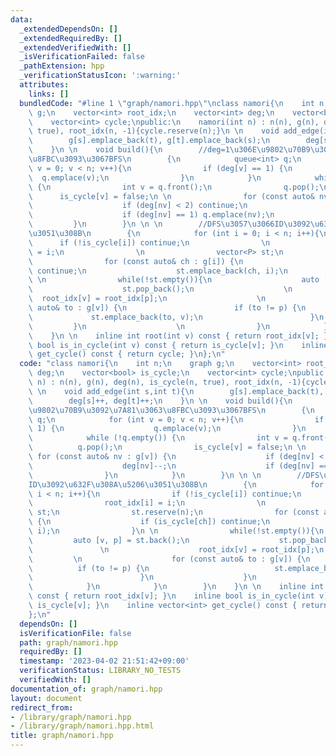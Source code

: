 ```yaml
---
data:
  _extendedDependsOn: []
  _extendedRequiredBy: []
  _extendedVerifiedWith: []
  _isVerificationFailed: false
  _pathExtension: hpp
  _verificationStatusIcon: ':warning:'
  attributes:
    links: []
  bundledCode: "#line 1 \"graph/namori.hpp\"\nclass namori{\n    int n;\n    graph\
    \ g;\n    vector<int> root_idx;\n    vector<int> deg;\n    vector<bool> is_cycle;\n\
    \    vector<int> cycle;\npublic:\n    namori(int n) : n(n), g(n), deg(n), is_cycle(n,\
    \ true), root_idx(n, -1){cycle.reserve(n);}\n \n    void add_edge(int s,int t){\n\
    \        g[s].emplace_back(t), g[t].emplace_back(s);\n        deg[s]++, deg[t]++;\n\
    \    }\n \n    void build(){\n        //deg=1\u306E\u9802\u70B9\u3092\u7A81\u3063\
    \u8FBC\u3093\u3067BFS\n        {\n            queue<int> q;\n            for (int\
    \ v = 0; v < n; v++){\n                if (deg[v] == 1) {\n                  \
    \  q.emplace(v);\n                }\n            }\n            while (!q.empty())\
    \ {\n                int v = q.front();\n                q.pop();\n          \
    \      is_cycle[v] = false;\n \n                for (const auto& nv : g[v]) {\n\
    \                    if (deg[nv] < 2) continue;\n                    deg[nv]--;\n\
    \                    if (deg[nv] == 1) q.emplace(nv);\n                }\n   \
    \         }\n        }\n \n \n        //DFS\u3057\u3066ID\u3092\u632F\u308A\u5206\
    \u3051\u308B\n        {\n            for (int i = 0; i < n; i++){\n          \
    \      if (!is_cycle[i]) continue;\n                \n                root_idx[i]\
    \ = i;\n                \n                vector<P> st;\n                st.reserve(n);\n\
    \                for (const auto& ch : g[i]) {\n                    if (is_cycle[ch])\
    \ continue;\n                    st.emplace_back(ch, i);\n                }\n\
    \ \n                while(!st.empty()){\n                    auto [v, p] = st.back();\n\
    \                    st.pop_back();\n                    \n                  \
    \  root_idx[v] = root_idx[p];\n                    \n                    for (const\
    \ auto& to : g[v]) {\n                        if (to != p) {\n               \
    \             st.emplace_back(to, v);\n                        }\n           \
    \         }\n                    \n                }\n            }\n        }\n\
    \    }\n \n    inline int root(int v) const { return root_idx[v]; }\n    inline\
    \ bool is_in_cycle(int v) const { return is_cycle[v]; }\n    inline vector<int>\
    \ get_cycle() const { return cycle; }\n};\n"
  code: "class namori{\n    int n;\n    graph g;\n    vector<int> root_idx;\n    vector<int>\
    \ deg;\n    vector<bool> is_cycle;\n    vector<int> cycle;\npublic:\n    namori(int\
    \ n) : n(n), g(n), deg(n), is_cycle(n, true), root_idx(n, -1){cycle.reserve(n);}\n\
    \ \n    void add_edge(int s,int t){\n        g[s].emplace_back(t), g[t].emplace_back(s);\n\
    \        deg[s]++, deg[t]++;\n    }\n \n    void build(){\n        //deg=1\u306E\
    \u9802\u70B9\u3092\u7A81\u3063\u8FBC\u3093\u3067BFS\n        {\n            queue<int>\
    \ q;\n            for (int v = 0; v < n; v++){\n                if (deg[v] ==\
    \ 1) {\n                    q.emplace(v);\n                }\n            }\n\
    \            while (!q.empty()) {\n                int v = q.front();\n      \
    \          q.pop();\n                is_cycle[v] = false;\n \n               \
    \ for (const auto& nv : g[v]) {\n                    if (deg[nv] < 2) continue;\n\
    \                    deg[nv]--;\n                    if (deg[nv] == 1) q.emplace(nv);\n\
    \                }\n            }\n        }\n \n \n        //DFS\u3057\u3066\
    ID\u3092\u632F\u308A\u5206\u3051\u308B\n        {\n            for (int i = 0;\
    \ i < n; i++){\n                if (!is_cycle[i]) continue;\n                \n\
    \                root_idx[i] = i;\n                \n                vector<P>\
    \ st;\n                st.reserve(n);\n                for (const auto& ch : g[i])\
    \ {\n                    if (is_cycle[ch]) continue;\n                    st.emplace_back(ch,\
    \ i);\n                }\n \n                while(!st.empty()){\n           \
    \         auto [v, p] = st.back();\n                    st.pop_back();\n     \
    \               \n                    root_idx[v] = root_idx[p];\n           \
    \         \n                    for (const auto& to : g[v]) {\n              \
    \          if (to != p) {\n                            st.emplace_back(to, v);\n\
    \                        }\n                    }\n                    \n    \
    \            }\n            }\n        }\n    }\n \n    inline int root(int v)\
    \ const { return root_idx[v]; }\n    inline bool is_in_cycle(int v) const { return\
    \ is_cycle[v]; }\n    inline vector<int> get_cycle() const { return cycle; }\n\
    };\n"
  dependsOn: []
  isVerificationFile: false
  path: graph/namori.hpp
  requiredBy: []
  timestamp: '2023-04-02 21:51:42+09:00'
  verificationStatus: LIBRARY_NO_TESTS
  verifiedWith: []
documentation_of: graph/namori.hpp
layout: document
redirect_from:
- /library/graph/namori.hpp
- /library/graph/namori.hpp.html
title: graph/namori.hpp
---
```

